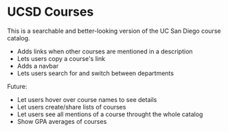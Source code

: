 # UCSD Courses

This is a searchable and better-looking version of the UC San Diego course catalog.

- Adds links when other courses are mentioned in a description
- Lets users copy a course's link
- Adds a navbar
- Lets users search for and switch between departments

Future:

- Let users hover over course names to see details
- Let users create/share lists of courses
- Let users see all mentions of a course throught the whole catalog
- Show GPA averages of courses
